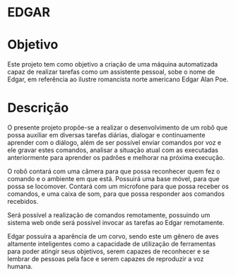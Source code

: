 # EDGAR

# Objetivo
  Este projeto tem como objetivo a criação de uma máquina automatizada capaz de realizar tarefas como um assistente pessoal, sobe o nome de Edgar, em referência ao ilustre romancista norte americano Edgar Alan Poe.

# Descrição
  O presente projeto propõe-se a realizar o desenvolvimento de um robô que possa auxiliar em diversas tarefas diárias, dialogar e continuamente aprender com o diálogo, além de ser possível enviar comandos por voz e ele gravar estes comandos, analisar a situação atual com as executadas anteriormente para aprender os padrões e melhorar na próxima execução.  
  
O robô contará com uma câmera para que possa reconhecer quem fez o comando e o ambiente em que está. Possuirá uma base móvel, para que possa se locomover. Contará com um microfone para que possa receber os comandos, e uma caixa de som, para que possa responder aos comandos recebidos.

Será possível a realização de comandos remotamente, possuindo um sistema web onde será possível invocar as tarefas ao Edgar remotamente.

Edgar possuíra a aparência de um corvo, sendo este um gênero de aves altamente inteligentes como a capacidade de utilização de ferramentas para poder atingir seus objetivos, serem capazes de reconhecer e se lembrar de pessoas pela face e serem capazes de reproduzir a voz humana.

